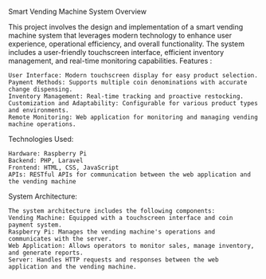 Smart Vending Machine System
Overview

This project involves the design and implementation of a smart vending machine system that leverages modern technology to enhance user experience, operational efficiency, and overall functionality. The system includes a user-friendly touchscreen interface, efficient inventory management, and real-time monitoring capabilities.
Features :

    User Interface: Modern touchscreen display for easy product selection.
    Payment Methods: Supports multiple coin denominations with accurate change dispensing.
    Inventory Management: Real-time tracking and proactive restocking.
    Customization and Adaptability: Configurable for various product types and environments.
    Remote Monitoring: Web application for monitoring and managing vending machine operations.

Technologies Used:

    Hardware: Raspberry Pi
    Backend: PHP, Laravel
    Frontend: HTML, CSS, JavaScript
    APIs: RESTful APIs for communication between the web application and the vending machine

System Architecture:

    The system architecture includes the following components:
    Vending Machine: Equipped with a touchscreen interface and coin payment system.
    Raspberry Pi: Manages the vending machine's operations and communicates with the server.
    Web Application: Allows operators to monitor sales, manage inventory, and generate reports.
    Server: Handles HTTP requests and responses between the web application and the vending machine.

